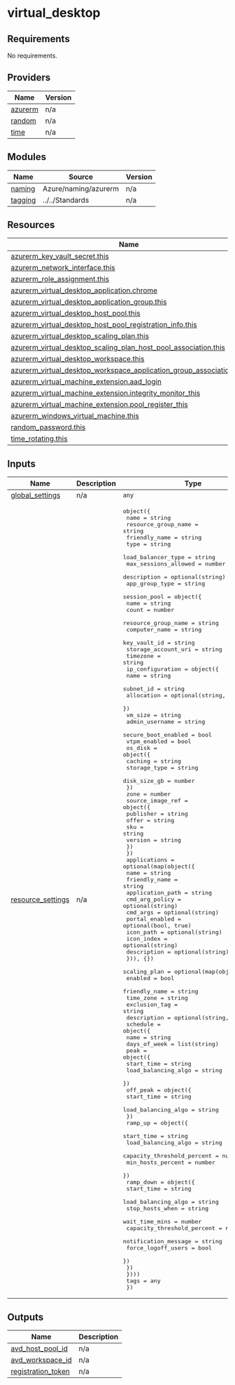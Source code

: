 # virtual_desktop

<!-- BEGINNING OF PRE-COMMIT-TERRAFORM DOCS HOOK -->
## Requirements

No requirements.

## Providers

| Name | Version |
|------|---------|
| <a name="provider_azurerm"></a> [azurerm](#provider\_azurerm) | n/a |
| <a name="provider_random"></a> [random](#provider\_random) | n/a |
| <a name="provider_time"></a> [time](#provider\_time) | n/a |

## Modules

| Name | Source | Version |
|------|--------|---------|
| <a name="module_naming"></a> [naming](#module\_naming) | Azure/naming/azurerm | n/a |
| <a name="module_tagging"></a> [tagging](#module\_tagging) | ../../Standards | n/a |

## Resources

| Name | Type |
|------|------|
| [azurerm_key_vault_secret.this](https://registry.terraform.io/providers/hashicorp/azurerm/latest/docs/resources/key_vault_secret) | resource |
| [azurerm_network_interface.this](https://registry.terraform.io/providers/hashicorp/azurerm/latest/docs/resources/network_interface) | resource |
| [azurerm_role_assignment.this](https://registry.terraform.io/providers/hashicorp/azurerm/latest/docs/resources/role_assignment) | resource |
| [azurerm_virtual_desktop_application.chrome](https://registry.terraform.io/providers/hashicorp/azurerm/latest/docs/resources/virtual_desktop_application) | resource |
| [azurerm_virtual_desktop_application_group.this](https://registry.terraform.io/providers/hashicorp/azurerm/latest/docs/resources/virtual_desktop_application_group) | resource |
| [azurerm_virtual_desktop_host_pool.this](https://registry.terraform.io/providers/hashicorp/azurerm/latest/docs/resources/virtual_desktop_host_pool) | resource |
| [azurerm_virtual_desktop_host_pool_registration_info.this](https://registry.terraform.io/providers/hashicorp/azurerm/latest/docs/resources/virtual_desktop_host_pool_registration_info) | resource |
| [azurerm_virtual_desktop_scaling_plan.this](https://registry.terraform.io/providers/hashicorp/azurerm/latest/docs/resources/virtual_desktop_scaling_plan) | resource |
| [azurerm_virtual_desktop_scaling_plan_host_pool_association.this](https://registry.terraform.io/providers/hashicorp/azurerm/latest/docs/resources/virtual_desktop_scaling_plan_host_pool_association) | resource |
| [azurerm_virtual_desktop_workspace.this](https://registry.terraform.io/providers/hashicorp/azurerm/latest/docs/resources/virtual_desktop_workspace) | resource |
| [azurerm_virtual_desktop_workspace_application_group_association.this](https://registry.terraform.io/providers/hashicorp/azurerm/latest/docs/resources/virtual_desktop_workspace_application_group_association) | resource |
| [azurerm_virtual_machine_extension.aad_login](https://registry.terraform.io/providers/hashicorp/azurerm/latest/docs/resources/virtual_machine_extension) | resource |
| [azurerm_virtual_machine_extension.integrity_monitor_this](https://registry.terraform.io/providers/hashicorp/azurerm/latest/docs/resources/virtual_machine_extension) | resource |
| [azurerm_virtual_machine_extension.pool_register_this](https://registry.terraform.io/providers/hashicorp/azurerm/latest/docs/resources/virtual_machine_extension) | resource |
| [azurerm_windows_virtual_machine.this](https://registry.terraform.io/providers/hashicorp/azurerm/latest/docs/resources/windows_virtual_machine) | resource |
| [random_password.this](https://registry.terraform.io/providers/hashicorp/random/latest/docs/resources/password) | resource |
| [time_rotating.this](https://registry.terraform.io/providers/hashicorp/time/latest/docs/resources/rotating) | resource |

## Inputs

| Name | Description | Type | Default | Required |
|------|-------------|------|---------|:--------:|
| <a name="input_global_settings"></a> [global\_settings](#input\_global\_settings) | n/a | `any` | n/a | yes |
| <a name="input_resource_settings"></a> [resource\_settings](#input\_resource\_settings) | n/a | <pre>object({<br/>    name                 = string<br/>    resource_group_name  = string<br/>    friendly_name        = string<br/>    type                 = string<br/>    load_balancer_type   = string<br/>    max_sessions_allowed = number<br/>    description          = optional(string)<br/>    app_group_type       = string<br/>    session_pool = object({<br/>      name                = string<br/>      count               = number<br/>      resource_group_name = string<br/>      computer_name       = string<br/>      key_vault_id        = string<br/>      storage_account_uri = string<br/>      timezone            = string<br/>      ip_configuration = object({<br/>        name       = string<br/>        subnet_id  = string<br/>        allocation = optional(string, "Dynamic")<br/>      })<br/>      vm_size             = string<br/>      admin_username      = string<br/>      secure_boot_enabled = bool<br/>      vtpm_enabled        = bool<br/>      os_disk = object({<br/>        caching      = string<br/>        storage_type = string<br/>        disk_size_gb = number<br/>      })<br/>      zone = number<br/>      source_image_ref = object({<br/>        publisher = string<br/>        offer     = string<br/>        sku       = string<br/>        version   = string<br/>      })<br/>    })<br/>    applications = optional(map(object({<br/>      name             = string<br/>      friendly_name    = string<br/>      application_path = string<br/>      cmd_arg_policy   = optional(string)<br/>      cmd_args         = optional(string)<br/>      portal_enabled   = optional(bool, true)<br/>      icon_path        = optional(string)<br/>      icon_index       = optional(string)<br/>      description      = optional(string)<br/>    })), {})<br/>    scaling_plan = optional(map(object({<br/>      enabled       = bool<br/>      friendly_name = string<br/>      time_zone     = string<br/>      exclusion_tag = string<br/>      description   = optional(string, "")<br/>      schedule = object({<br/>        name         = string<br/>        days_of_week = list(string)<br/>        peak = object({<br/>          start_time          = string<br/>          load_balancing_algo = string<br/>        })<br/>        off_peak = object({<br/>          start_time          = string<br/>          load_balancing_algo = string<br/>        })<br/>        ramp_up = object({<br/>          start_time                 = string<br/>          load_balancing_algo        = string<br/>          capacity_threshold_percent = number<br/>          min_hosts_percent          = number<br/>        })<br/>        ramp_down = object({<br/>          start_time                 = string<br/>          load_balancing_algo        = string<br/>          stop_hosts_when            = string<br/>          wait_time_mins             = number<br/>          capacity_threshold_percent = number<br/>          notification_message       = string<br/>          force_logoff_users         = bool<br/>        })<br/>      })<br/>    })))<br/>    tags = any<br/>  })</pre> | n/a | yes |

## Outputs

| Name | Description |
|------|-------------|
| <a name="output_avd_host_pool_id"></a> [avd\_host\_pool\_id](#output\_avd\_host\_pool\_id) | n/a |
| <a name="output_avd_workspace_id"></a> [avd\_workspace\_id](#output\_avd\_workspace\_id) | n/a |
| <a name="output_registration_token"></a> [registration\_token](#output\_registration\_token) | n/a |
<!-- END OF PRE-COMMIT-TERRAFORM DOCS HOOK -->
